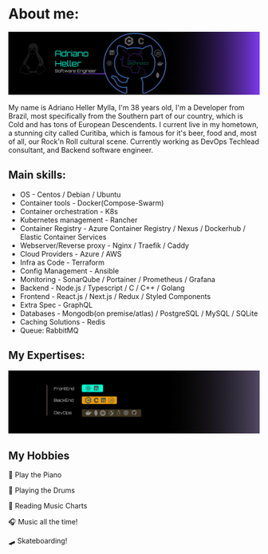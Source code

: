 # About me:

![Header](https://github.com/AdrianoHeller/AdrianoHeller/blob/master/A4%20-%208.png "Header")


My name is Adriano Heller Mylla, I'm 38 years old, I'm a Developer from Brazil, most specifically from the Southern part of our country, which is Cold and has tons of European Descendents. I current live in my hometown, a stunning city called Curitiba, which is famous for it's beer, food and, most of all, our Rock'n Roll cultural scene. Currently working as DevOps Techlead consultant, and Backend software engineer.

## Main skills: 
- OS - Centos / Debian / Ubuntu 
- Container tools - Docker(Compose-Swarm)
- Container orchestration - K8s
- Kubernetes management - Rancher
- Container Registry - Azure Container Registry / Nexus / Dockerhub / Elastic Container Services 
- Webserver/Reverse proxy - Nginx / Traefik / Caddy
- Cloud Providers - Azure / AWS
- Infra as Code - Terraform
- Config Management - Ansible
- Monitoring - SonarQube / Portainer / Prometheus / Grafana
- Backend - Node.js / Typescript / C / C++ / Golang
- Frontend - React.js / Next.js / Redux / Styled Components
- Extra Spec - GraphQL
- Databases - Mongodb(on premise/atlas) / PostgreSQL / MySQL / SQLite
- Caching Solutions - Redis
- Queue: RabbitMQ

## My Expertises:
![Image](https://github.com/AdrianoHeller/AdrianoHeller/blob/master/A4%20-%209.png "Image")

## My Hobbies

:musical_keyboard: Play the Piano

:drum: Playing the Drums

:musical_score: Reading Music Charts

:headphones: Music all the time!

:skateboard: Skateboarding!

